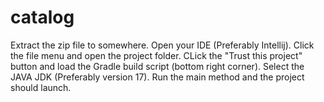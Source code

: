 # catalog

Extract the zip file to somewhere. Open your IDE (Preferably Intellij). Click the file menu and open the project folder. CLick the "Trust this project" button and load the Gradle build script (bottom right corner). Select the JAVA JDK (Preferably version 17). Run the main method and the project should launch.
